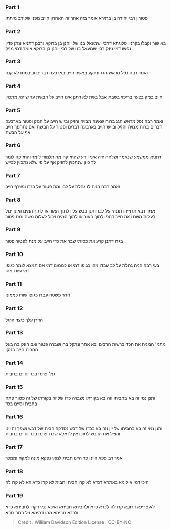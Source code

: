 
### Part 1
פטורין רבי יהודה בן בתירא אומר בזה אחר זה האחרון חייב מפני שקירב מיתתו

### Part 2
בא שור וקבלו בקרניו פלוגתא דרבי ישמעאל בנו של יוחנן בן ברוקא ורבנן דתניא ונתן פדין נפשו דמי ניזק רבי ישמעאל בנו של רבי יוחנן בן ברוקא אומר דמי מזיק

### Part 3
ואמר רבה נפל מראש הגג ונתקע באשה חייב בארבעה דברים וביבמתו לא קנה

### Part 4
חייב בנזק בצער בריפוי בשבת אבל בשת לא דתנן אינו חייב על הבשת עד שיהא מתכוין

### Part 5
ואמר רבה נפל מראש הגג ברוח שאינה מצויה והזיק ובייש חייב על הנזק ופטור בארבעה דברים ברוח מצויה והזיק ובייש חייב בארבעה דברים ופטור על הבשת ואם נתהפך חייב אף על הבשת

### Part 6
דתניא ממשמע שנאמר ושלחה ידה איני יודע שהחזיקה מה תלמוד לומר והחזיקה לומר לך כיון שנתכוין להזיק אף על פי שלא נתכוין לבייש

### Part 7
ואמר רבה הניח לו גחלת על לבו ומת פטור על בגדו ונשרף חייב

### Part 8
אמר רבא תרוייהו תננהי על לבו דתנן כבש עליו לתוך האור או לתוך המים ואינו יכול לעלות משם ומת חייב דחפו לתוך האור או לתוך המים ויכול לעלות משם ומת פטור

### Part 9
בגדו דתנן קרע את כסותי שבר את כדי חייב על מנת לפטור פטור

### Part 10
בעי רבה הניח גחלת על לב עבדו מהו כגופו דמי או כממונו דמי אם תמצא לומר כגופו דמי שורו מהו

### Part 11
הדר פשטה עבדו כגופו שורו כממונו

### Part 12
הדרן עלך כיצד הרגל

### Part 13
מתני׳ המניח את הכד ברשות הרבים ובא אחר ונתקל בה ושברה פטור ואם הוזק בה בעל החבית חייב בנזקו

### Part 14
גמ׳ פתח בכד וסיים בחבית

### Part 15
ותנן נמי זה בא בחביתו וזה בא בקורתו נשברה כדו של זה בקורתו של זה פטור פתח בחבית וסיים בכד

### Part 16
ותנן נמי זה בא בחביתו של יין וזה בא בכדו של דבש נסדקה חבית של דבש ושפך זה יינו והציל את הדבש לתוכו אין לו אלא שכרו פתח בכד וסיים בחבית

### Part 17
אמר רב פפא היינו כד היינו חבית למאי נפקא מינה למקח וממכר

### Part 18
היכי דמי אילימא באתרא דכדא לא קרו חבית וחבית לא קרו כדא הא לא קרו לה

### Part 19
לא צריכא דרובא קרו לה לכדא כדא ולחביתא חביתא ואיכא נמי דקרו לחביתא כדא ולכדא חביתא מהו דתימא זיל בתר רובא

>Credit : William Davidson Edition
>License : CC-BY-NC